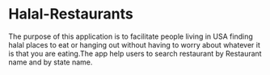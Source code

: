 # Halal-Restaurants
The purpose of this application is to facilitate people living in USA finding halal places to eat or hanging out without having to worry about whatever it is that you are eating.The app help users to search restaurant by Restaurant name and by state name.
